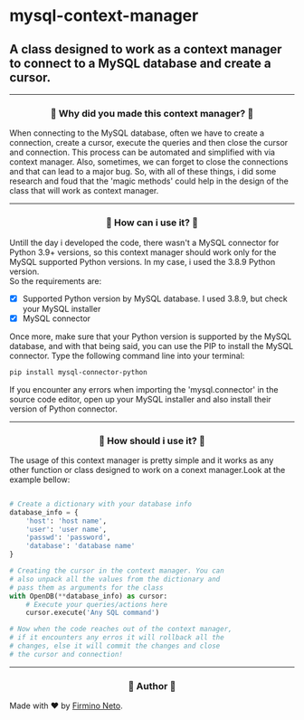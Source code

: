 <h1>mysql-context-manager</h1>
<h2>A class designed to work as a context manager to connect to a MySQL database and create a cursor.</h2>
<hr/>
<!--Intro-->
<div align='center'>
<h3>👻 Why did you made this context manager? 👻</h3>
</div>
<p>When connecting to the MySQL database, often we have to create a connection, create a cursor, execute the queries and then close the cursor and connection. This process can be automated and simplified with via context manager. Also, sometimes, we can forget to close the connections and that can lead to a major bug. So, with all of these things, i did some research and foud that the 'magic methods' could help in the design of the class that will work as context manager.</p>
<hr/>
<!--Requirements-->
<div align='center'>
<h3>🤔 How can i use it? 🤔</h3>
</div>
<p>Untill the day i developed the code, there wasn't a MySQL connector for Python 3.9+ versions, so this context manager should work only for the MySQL supported Python versions. In my case, i used the 3.8.9 Python version.<br/>
So the requirements are:

- [x] Supported Python version by MySQL database. I used 3.8.9, but check your MySQL installer
- [x] MySQL connector

Once more, make sure that your Python version is supported by the MySQL database, and with that being said, you can use the PIP to install the MySQL connector. Type the following command line into your terminal:

```powershell
pip install mysql-connector-python
```

If you encounter any errors when importing the 'mysql.connector' in the source code editor, open up your MySQL installer and also install their version of Python connector.
</p>
<hr/>
<!--Usage-->
<div align='center'>
<h3>🤔 How should i use it? 🤔</h3>
</div>
<p>The usage of this context manager is pretty simple and it works as any other function or class designed to work on a conext manager.Look at the example bellow:<br/>

```python

# Create a dictionary with your database info
database_info = {
    'host': 'host name',
    'user': 'user name',
    'passwd': 'password',
    'database': 'database name'
}

# Creating the cursor in the context manager. You can
# also unpack all the values from the dictionary and
# pass them as arguments for the class
with OpenDB(**database_info) as cursor:
    # Execute your queries/actions here
    cursor.execute('Any SQL command')

# Now when the code reaches out of the context manager, 
# if it encounters any erros it will rollback all the 
# changes, else it will commit the changes and close 
# the cursor and connection!
```
</p>
<hr/>
<!--Author-->
<div align='center'>
<h3>👾 Author 👾</h3>
</div>
<p>Made with ❤ by <a href='https://github.com/firminoneto11'>Firmino Neto</a>.</p>
